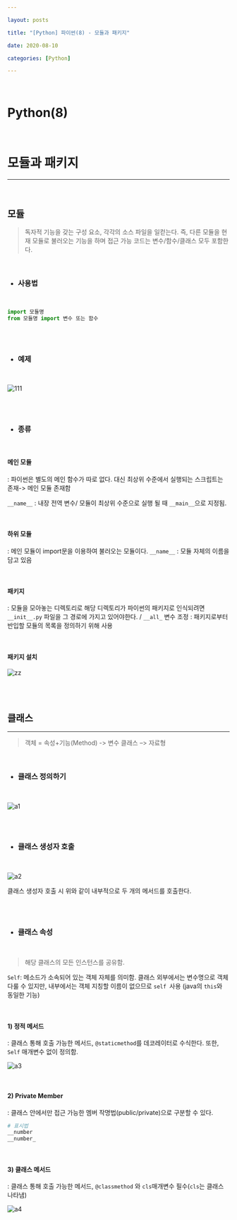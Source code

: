 ```yaml
---

layout: posts

title: "[Python] 파이썬(8) - 모듈과 패키지"

date: 2020-08-10

categories: [Python]

---
```


<br>

# Python(8)

<br>


# 모듈과 패키지

- - -

<br>

## 모듈

> 독자적 기능을 갖는 구성 요소, 각각의 소스 파일을 일컫는다. 즉, 다른 모듈을 현재 모듈로 불러오는 기능을 하며 접근 가능 코드는 변수/함수/클래스 모두 포함한다.

<br>

- ### 사용법

<br>

```python
import 모듈명
from 모듈명 import 변수 또는 함수
```

<br>
<br>

- ### 예제

<br>

![111](https://user-images.githubusercontent.com/67821750/89751739-66435280-db0c-11ea-880e-6e7534d14893.png)

<br>
<br>

- ### 종류

<br>

#### 메인 모듈

: 파이썬은 별도의 메인 함수가 따로 없다. 대신 최상위 수준에서 실행되는 스크립트는 존재-> 메인 모듈 존재함

`__name__` : 내장 전역 변수/ 모듈이 최상위 수준으로 실행 될 때 `__main__`으로 지정됨.

<br>

#### 하위 모듈

: 메인 모듈이 import문을 이용하여 불러오는 모듈이다. `__name__` : 모듈 자체의 이름을 담고 있음

<br>

#### 패키지

: 모듈을 모아놓는 디렉토리로 해당 디렉토리가 파이썬의 패키지로 인식되려면
`__init__.py` 파일을 그 경로에 가지고 있어야한다. /
`__all_` 변수 조정 : 패키지로부터 반입할 모듈의 목록을 정의하기 위해 사용

<br>

#### 패키지 설치

![zz](https://user-images.githubusercontent.com/67821750/89754676-c68bc180-db17-11ea-9047-b338422771ad.png)

<br>
<br>

## 클래스

- - -

> 객체 = 속성+기능(Method) -> 변수
> 클래스 –> 자료형

<br>

- ### 클래스 정의하기
<br>

![a1](https://user-images.githubusercontent.com/67821750/89754871-621d3200-db18-11ea-93a8-041ddc9bd135.png)

<br>
<br>

- ### 클래스 생성자 호출

<br>

![a2](https://user-images.githubusercontent.com/67821750/89754940-a01a5600-db18-11ea-9dea-3345dfe832d1.png)

클래스 생성자 호출 시 위와 같이 내부적으로 두 개의 메서드를 호출한다.

<br>
<br>

- ### 클래스 속성

<br>

> 해당 클래스의 모든 인스턴스를 공유함.

`Self`: 메소드가 소속되어 있는 객체 자체를 의미함.
클래스 외부에서는 변수명으로 객체 다룰 수 있지만, 내부에서는 객체 지칭할 이름이 없으므로 `self `사용
(java의 `this`와 동일한 기능)

<br>

#### 1) 정적 메서드

: 클래스 통해 호출 가능한 메서드, `@staticmethod`를 데코레이터로 수식한다. 또한,` Self` 매개변수 없이 정의함.
<br>

![a3](https://user-images.githubusercontent.com/67821750/89755151-5c741c00-db19-11ea-8c5c-5620ca070f5c.png)

<br>

#### 2) Private Member

: 클래스 안에서만 접근 가능한 멤버 작명법(public/private)으로 구분할 수 있다.

```python
# 표시법
__number
__number_

```

<br>

#### 3) 클래스 메서드

: 클래스 통해 호출 가능한 메서드, `@classmethod` 와 `cls`매개변수 필수(`cls`는 클래스 나타냄)

![a4](https://user-images.githubusercontent.com/67821750/89755274-d0162900-db19-11ea-9c92-996bbe8ff416.png)



<br>
<br>





